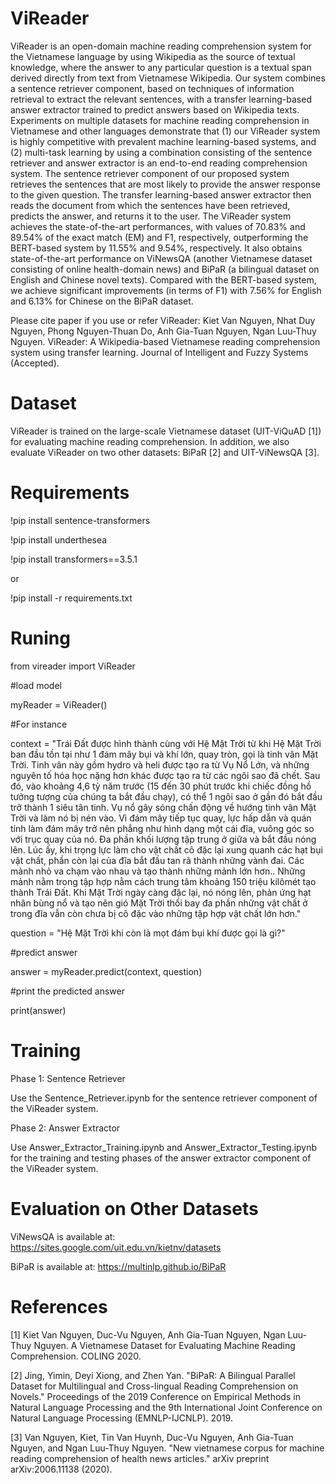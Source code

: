 # ViReader

ViReader is an open-domain machine reading comprehension system for the Vietnamese language by using Wikipedia as the source of textual knowledge, where the answer to any particular question is a textual span derived directly from text from Vietnamese Wikipedia. Our system combines a sentence retriever component, based on techniques of information retrieval to extract the relevant sentences, with a transfer learning-based answer extractor trained to predict answers based on Wikipedia texts. Experiments on multiple datasets for machine reading comprehension in Vietnamese and other languages demonstrate that (1) our ViReader system is highly competitive with prevalent machine learning-based systems, and (2) multi-task learning by using a combination consisting of the sentence retriever and answer extractor is an end-to-end reading comprehension system. The sentence retriever component of our proposed system retrieves the sentences that are most likely to provide the answer response to the given question. The transfer learning-based answer extractor then reads the document from which the sentences have been retrieved, predicts the answer, and returns it to the user. The ViReader system achieves the state-of-the-art performances, with values of 70.83% and 89.54% of the exact match (EM) and F1, respectively, outperforming the BERT-based system by 11.55% and 9.54%, respectively. It also obtains state-of-the-art performance on ViNewsQA (another Vietnamese dataset consisting of online health-domain news) and BiPaR (a bilingual dataset on English and Chinese novel texts). Compared with the BERT-based system, we achieve significant improvements (in terms of F1) with 7.56% for English and 6.13% for Chinese on the BiPaR dataset.

Please cite paper if you use or refer ViReader: Kiet Van Nguyen, Nhat Duy Nguyen, Phong Nguyen-Thuan Do, Anh Gia-Tuan Nguyen, Ngan Luu-Thuy Nguyen. ViReader: A Wikipedia-based Vietnamese reading comprehension system using transfer learning. Journal of Intelligent and Fuzzy Systems (Accepted).

# Dataset 

ViReader is trained on the large-scale Vietnamese dataset (UIT-ViQuAD [1]) for evaluating machine reading comprehension. In addition, we also evaluate ViReader on two other datasets: BiPaR [2] and UIT-ViNewsQA [3].

# Requirements 

!pip install sentence-transformers 

!pip install underthesea 

!pip install transformers==3.5.1

or 

!pip install -r requirements.txt

# Runing 

from vireader import ViReader

#load model

myReader = ViReader()

#For instance

context = "Trái Đất được hình thành cùng với Hệ Mặt Trời từ khi Hệ Mặt Trời ban đầu tồn tại như 1 đám mây bụi và khí lớn, quay tròn, gọi là tinh vân Mặt Trời. Tinh vân này gồm hydro và heli được tạo ra từ Vụ Nổ Lớn, và những nguyên tố hóa học nặng hơn khác được tạo ra từ các ngôi sao đã chết. Sau đó, vào khoảng 4,6 tỷ năm trước (15 đến 30 phút trước khi chiếc đồng hồ tưởng tượng của chúng ta bắt đầu chạy), có thể 1 ngôi sao ở gần đó bắt đầu trở thành 1 siêu tân tinh. Vụ nổ gây sóng chấn động về hướng tinh vân Mặt Trời và làm nó bị nén vào. Vì đám mây tiếp tục quay, lực hấp dẫn và quán tính làm đám mây trở nên phẳng như hình dạng một cái đĩa, vuông góc so với trục quay của nó. Đa phần khối lượng tập trung ở giữa và bắt đầu nóng lên. Lúc ấy, khi trọng lực làm cho vật chất cô đặc lại xung quanh các hạt bụi vật chất, phần còn lại của đĩa bắt đầu tan rã thành những vành đai. Các mảnh nhỏ va chạm vào nhau và tạo thành những mảnh lớn hơn.. Những mảnh nằm trong tập hợp nằm cách trung tâm khoảng 150 triệu kilômét tạo thành Trái Đất. Khi Mặt Trời ngày càng đặc lại, nó nóng lên, phản ứng hạt nhân bùng nổ và tạo nên gió Mặt Trời thổi bay đa phần những vật chất ở trong đĩa vẫn còn chưa bị cô đặc vào những tập hợp vật chất lớn hơn."

question = 	"Hệ Mặt Trời khi còn là mọt đám bụi khí được gọi là gì?"

#predict answer

answer = myReader.predict(context, question)

#print the predicted answer 

print(answer)

# Training

Phase 1: Sentence Retriever

Use the Sentence_Retriever.ipynb for the sentence retriever component of the ViReader system.

Phase 2: Answer Extractor

Use Answer_Extractor_Training.ipynb and Answer_Extractor_Testing.ipynb for the training and testing phases of the answer extractor component of the ViReader system.

# Evaluation on Other Datasets

ViNewsQA is available at: https://sites.google.com/uit.edu.vn/kietnv/datasets

BiPaR is available at: https://multinlp.github.io/BiPaR

# References 

[1] Kiet Van Nguyen, Duc-Vu Nguyen, Anh Gia-Tuan Nguyen, Ngan Luu-Thuy Nguyen. A Vietnamese Dataset for Evaluating Machine Reading Comprehension. COLING 2020.

[2] Jing, Yimin, Deyi Xiong, and Zhen Yan. "BiPaR: A Bilingual Parallel Dataset for Multilingual and Cross-lingual Reading Comprehension on Novels." Proceedings of the 2019 Conference on Empirical Methods in Natural Language Processing and the 9th International Joint Conference on Natural Language Processing (EMNLP-IJCNLP). 2019.

[3] Van Nguyen, Kiet, Tin Van Huynh, Duc-Vu Nguyen, Anh Gia-Tuan Nguyen, and Ngan Luu-Thuy Nguyen. "New vietnamese corpus for machine reading comprehension of health news articles." arXiv preprint arXiv:2006.11138 (2020).
